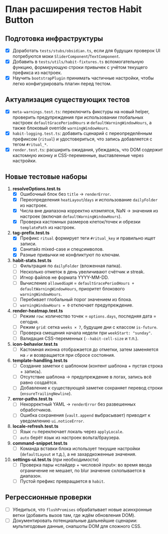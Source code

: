 # План расширения тестов Habit Button

## Подготовка инфраструктуры
- [x] Доработать `tests/stubs/obsidian.ts`, если для будущих проверок UI потребуются моки `SliderComponent`/`TextComponent`.
- [x] Добавить в `tests/utils/habit-fixtures.ts` вспомогательную функцию, формирующую строки привычек с учётом текущего префикса из настроек.
- [x] Научить `bootstrapPlugin` принимать частичные настройки, чтобы легко конфигурировать плагин перед тестом.

## Актуализация существующих тестов
- [x] `meta-warnings.test.ts`: переключить фикстуры на новый helper, проверить предупреждения при использовании глобальных настроек `defaultGracePeriodHours` и `defaultWarningWindowHours`, а также блоковый override `warningWindowHours`.
- [x] `habit-logging.test.ts`: добавить сценарий с переопределённым префиксом (`ritual`) и удостовериться, что запись добавляется с тегом `#ritual_*`.
- [x] `render.test.ts`: расширить ожидания, убеждаясь, что DOM содержит кастомную иконку и CSS-переменные, выставленные через настройки.

## Новые тестовые наборы
1. **resolveOptions.test.ts**
   - [x] Ошибочный блок без `title` → `renderError`.
   - [x] Переопределения `heatLayout`/`days` и использование `dailyFolder` из настроек.
   - [x] Числа вне диапазона корректно клэмпятся, NaN → значения из настроек (включая `defaultWarningWindowHours`).
   - [x] Проверка кастомных размеров клеток/точек и обрезки `templatePath` из настроек.

2. **tag-prefix.test.ts**
   - [x] Префикс `ritual` формирует теги `#ritual_key` и правильно ищет записи.
   - [x] Санитайз mixed-case и спецсимволов.
   - [x] Разные привычки не конфликтуют по ключам.

3. **habit-stats.test.ts**
   - [ ] Фильтрация по `dailyFolder` (вложенная папка).
   - [ ] Несколько отметок в день увеличивают счётчик и streak.
   - [ ] Игнор файлов не формата YYYY-MM-DD.
   - [ ] Вычисление `allowedGapH` = `defaultGracePeriodHours + defaultWarningWindowHours`, приоритет блокового `warningWindowHours`.
   - [ ] Перебивает глобальный порог значением из блока.
   - [ ] `warningWindowHours = 0` отключает предупреждение.

4. **render-heatmap.test.ts**
   - [ ] Режим `row`: количество точек = `options.days`, последняя дата = сегодня.
   - [ ] Режим `grid`: сетка `weeks × 7`, будущие дни с классом `is-future`.
   - [ ] Проверка смещения начала недели при `weekStart: "sunday"`.
   - [ ] Валидация CSS-переменных (`--habit-cell-size` и т.п.).

5. **icon-behavior.test.ts**
   - [ ] Кастомная иконка отображается до отметки, затем заменяется на `✓` и возвращается при сбросе состояния.

6. **template-handling.test.ts**
   - [ ] Создание заметки с шаблоном (контент шаблона + пустая строка + запись).
   - [ ] Отсутствие шаблона → предупреждение в логах, запись всё равно создаётся.
   - [ ] Добавление к существующей заметке сохраняет перевод строки (`ensureTrailingNewline`).

7. **error-paths.test.ts**
   - [ ] Некорректный YAML → `renderError` без развешенных обработчиков.
   - [ ] Ошибка сохранения (`vault.append` выбрасывает) приводит к уведомлению `ui.noticeError`.

8. **locale-refresh.test.ts**
   - [ ] Язык `ru` переключает локаль через `applyLocale`.
   - [ ] `auto` берёт язык из настроек вольта/браузера.

9. **command-snippet.test.ts**
   - [ ] Команда вставки блока использует текущие настройки (`defaultLayout` и т.д.), а не захардкоженные значения.

10. **settings-ui.test.ts** (при необходимости)
    - [ ] Проверка пары «слайдер + числовой input»: во время ввода ограничение не мешает, по blur значение схлопывается в диапазон.
    - [ ] Пустой префикс превращается в `habit`.

## Регрессионные проверки
- [ ] Убедиться, что `flushPromises` обрабатывает новые асинхронные ветки (добавить вызов там, где ждём обновления DOM).
- [ ] Документировать потенциальные дальнейшие сценарии: мультигодовые данные, снапшоты DOM для сложного CSS.
